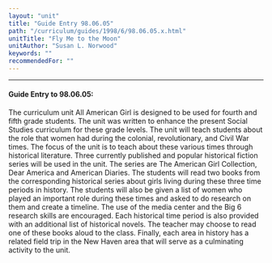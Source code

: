 ```yaml
---
layout: "unit"
title: "Guide Entry 98.06.05"
path: "/curriculum/guides/1998/6/98.06.05.x.html"
unitTitle: "Fly Me to the Moon"
unitAuthor: "Susan L. Norwood"
keywords: ""
recommendedFor: ""
---
```

<body>
<hr/>
 <h4>
  Guide Entry to 98.06.05:
 </h4>
 The curriculum unit All American Girl is designed to be used for fourth and fifth grade students. The unit was written to enhance the present Social Studies curriculum for these grade levels. The unit will teach students about the role that women had during the colonial, revolutionary, and Civil War times. The focus of the unit is to teach about these various times through historical literature. Three currently published and popular historical fiction series will be used in the unit.   The series are The American Girl Collection, Dear America and American Diaries. The students will read two books from the corresponding historical series about girls living during these three time periods in history. The students will also be given a list of women who played an important role during these times and asked to do research on them and create a timeline. The use of the media center and the Big 6 research skills are encouraged.  Each historical time period is also provided with an additional list of historical novels. The teacher may choose to read one of these books aloud to the class. Finally, each area in history has a related field trip in the New Haven area that will serve as a culminating activity to the unit.

</body>
